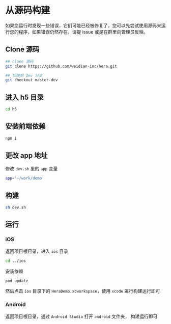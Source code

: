 # 从源码构建

如果您运行时发现一些错误，它们可能已经被修复了，您可以先尝试使用源码来运行您的程序，如果错误仍然存在，请提 issue 或是在群里向管理员反映。

## Clone 源码

```sh
## clone 源码
git clone https://github.com/weidian-inc/hera.git

## 切换到 dev 分支
git checkout master-dev
```



## 进入 h5 目录

```sh
cd h5
```

## 安装前端依赖

```sh
npm i
```

## 更改 app 地址

修改 `dev.sh` 里的 `app` 变量

```sh
app='~/work/demo'
```

## 构建

```sh
sh dev.sh
```

## 运行

### iOS

返回项目根目录，进入 `ios` 目录

```sh
cd ../ios
```

安装依赖

```sh
pod update
```

然后点击 `ios` 目录下的 `HeraDemo.xcworkspace`，使用 `xcode` 进行构建运行即可

### Android

返回项目根目录，通过 `Android Studio` 打开 `android` 文件夹， 构建运行即可

